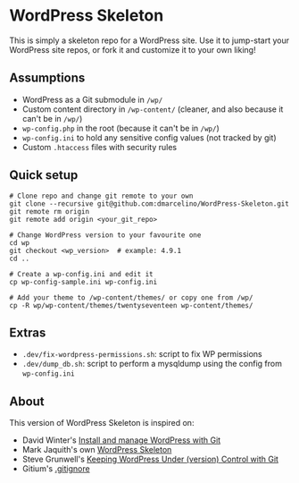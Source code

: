 # WordPress Skeleton

This is simply a skeleton repo for a WordPress site. Use it to jump-start your WordPress site repos, or fork it and customize it to your own liking!

## Assumptions

* WordPress as a Git submodule in `/wp/`
* Custom content directory in `/wp-content/` (cleaner, and also because it can't be in `/wp/`)
* `wp-config.php` in the root (because it can't be in `/wp/`)
* `wp-config.ini` to hold any sensitive config values (not tracked by git)
* Custom `.htaccess` files with security rules

## Quick setup

```
# Clone repo and change git remote to your own
git clone --recursive git@github.com:dmarcelino/WordPress-Skeleton.git
git remote rm origin
git remote add origin <your_git_repo>

# Change WordPress version to your favourite one
cd wp
git checkout <wp_version>  # example: 4.9.1
cd ..

# Create a wp-config.ini and edit it
cp wp-config-sample.ini wp-config.ini

# Add your theme to /wp-content/themes/ or copy one from /wp/
cp -R wp/wp-content/themes/twentyseventeen wp-content/themes/
```

## Extras

* `.dev/fix-wordpress-permissions.sh`: script to fix WP permissions
* `.dev/dump_db.sh`: script to perform a mysqldump using the config from `wp-config.ini`

## About

This version of WordPress Skeleton is inspired on:
* David Winter's [Install and manage WordPress with Git](https://davidwinter.me/install-and-manage-wordpress-with-git/)
* Mark Jaquith's own [WordPress Skeleton](https://github.com/markjaquith/WordPress-Skeleton)
* Steve Grunwell's [Keeping WordPress Under (version) Control with Git](https://stevegrunwell.com/blog/keeping-wordpress-under-version-control-with-git/)
* Gitium's [.gitignore](https://github.com/PressLabs/gitium/blob/4906067abb775f9046ab565669391b32770896a1/gitium/inc/class-git-wrapper.php)
